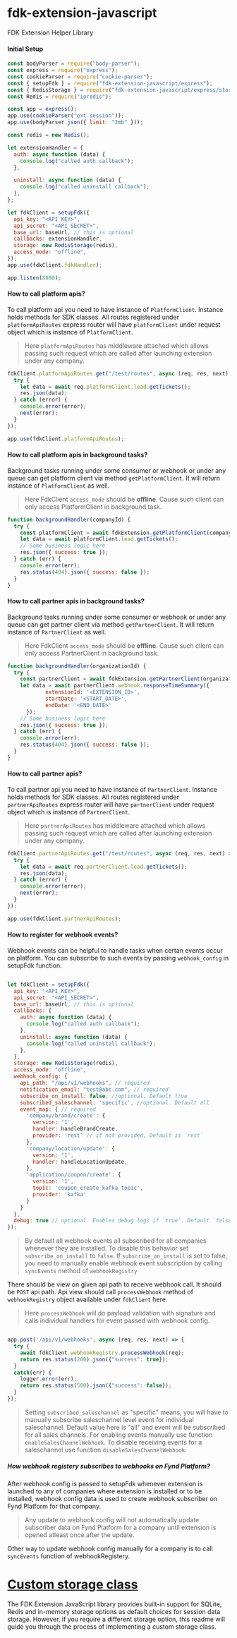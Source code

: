 # fdk-extension-javascript

FDK Extension Helper Library

#### Initial Setup

```javascript
const bodyParser = require("body-parser");
const express = require("express");
const cookieParser = require("cookie-parser");
const { setupFdk } = require("fdk-extension-javascript/express");
const { RedisStorage } = require("fdk-extension-javascript/express/storage");
const Redis = require("ioredis");

const app = express();
app.use(cookieParser("ext.session"));
app.use(bodyParser.json({ limit: "2mb" }));

const redis = new Redis();

let extensionHandler = {
  auth: async function (data) {
    console.log("called auth callback");
  },

  uninstall: async function (data) {
    console.log("called uninstall callback");
  },
};

let fdkClient = setupFdk({
  api_key: "<API_KEY>",
  api_secret: "<API_SECRET>",
  base_url: baseUrl, // this is optional
  callbacks: extensionHandler,
  storage: new RedisStorage(redis),
  access_mode: "offline",
});
app.use(fdkClient.fdkHandler);

app.listen(8080);
```

#### How to call platform apis?

To call platform api you need to have instance of `PlatformClient`. Instance holds methods for SDK classes. All routes registered under `platformApiRoutes` express router will have `platformClient` under request object which is instance of `PlatformClient`.

> Here `platformApiRoutes` has middleware attached which allows passing such request which are called after launching extension under any company.

```javascript
fdkClient.platformApiRoutes.get("/test/routes", async (req, res, next) => {
  try {
    let data = await req.platformClient.lead.getTickets();
    res.json(data);
  } catch (error) {
    console.error(error);
    next(error);
  }
});

app.use(fdkClient.platformApiRoutes);
```

#### How to call platform apis in background tasks?

Background tasks running under some consumer or webhook or under any queue can get platform client via method `getPlatformClient`. It will return instance of `PlatformClient` as well. 

> Here FdkClient `access_mode` should be **offline**. Cause such client can only access PlatformClient in background task.  

```javascript
function backgroundHandler(companyId) {
  try {
    const platformClient = await fdkExtension.getPlatformClient(companyId);
    let data = await platformClient.lead.getTickets();
    // Some business logic here
    res.json({ success: true });
  } catch (err) {
    console.error(err);
    res.status(404).json({ success: false });
  }
}
```


#### How to call partner apis in background tasks?

Background tasks running under some consumer or webhook or under any queue can get partner client via method `getPartnerClient`. It will return instance of `PartnerClient` as well. 

> Here FdkClient `access_mode` should be **offline**. Cause such client can only access PartnerClient in background task.  

```javascript
function backgroundHandler(organizationId) {
  try {
    const partnerClient = await fdkExtension.getPartnerClient(organizationId);
    let data = await partnerClient.webhook.responseTimeSummary({
            extensionId: '<EXTENSION_ID>',
            startDate: '<START_DATE>',
            endDate: '<END_DATE>'
      });
    // Some business logic here
    res.json({ success: true });
  } catch (err) {
    console.error(err);
    res.status(404).json({ success: false });
  }
}
```

#### How to call partner apis?

To call partner api you need to have instance of `PartnerClient`. Instance holds methods for SDK classes. All routes registered under `partnerApiRoutes` express router will have `partnerClient` under request object which is instance of `PartnerClient`.

> Here `partnerApiRoutes` has middleware attached which allows passing such request which are called after launching extension under any company.

```javascript
fdkClient.partnerApiRoutes.get("/test/routes", async (req, res, next) => {
  try {
    let data = await req.partnerClient.lead.getTickets();
    res.json(data);
  } catch (error) {
    console.error(error);
    next(error);
  }
});

app.use(fdkClient.partnerApiRoutes);
```

#### How to register for webhook events?

Webhook events can be helpful to handle tasks when certan events occur on platform. You can subscribe to such events by passing `webhook_config` in setupFdk function.
 
```javascript

let fdkClient = setupFdk({
  api_key: "<API_KEY>",
  api_secret: "<API_SECRET>",
  base_url: baseUrl, // this is optional
  callbacks: {
    auth: async function (data) {
      console.log("called auth callback");
    },
    uninstall: async function (data) {
      console.log("called uninstall callback");
    },
  },
  storage: new RedisStorage(redis),
  access_mode: "offline",
  webhook_config: {
    api_path: "/api/v1/webhooks", // required
    notification_email: "test@abc.com", // required
    subscribe_on_install: false, //optional. Default true
    subscribed_saleschannel: 'specific', //optional. Default all
    event_map: { // required
      'company/brand/create': {
        version: '1',
        handler: handleBrandCreate,
        provider: 'rest' // if not provided, Default is `rest`
      },
      'company/location/update': {
        version: '1',
        handler: handleLocationUpdate,
      },
      'application/coupon/create': {
        version: '1',
        topic: 'coupon_create_kafka_topic',
        provider: 'kafka'
      }
    }
  },
  debug: true // optional. Enables debug logs if `true`. Default `false`
});

```
> By default all webhook events all subscribed for all companies whenever they are installed. To disable this behavior set `subscribe_on_install` to `false`. If `subscribe_on_install` is set to false, you need to manually enable webhook event subscription by calling `syncEvents` method of `webhookRegistry`

There should be view on given api path to receive webhook call. It should be `POST` api path. Api view should call `processWebhook` method of `webhookRegistry` object available under `fdkClient` here.

> Here `processWebhook` will do payload validation with signature and calls individual handlers for event passed with webhook config. 

```javascript

app.post('/api/v1/webhooks', async (req, res, next) => {
  try {
    await fdkClient.webhookRegistry.processWebhook(req);
    return res.status(200).json({"success": true});
  }
  catch(err) {
    logger.error(err);
    return res.status(500).json({"success": false});
  }
});

```

> Setting `subscribed_saleschannel` as "specific" means, you will have to manually subscribe saleschannel level event for individual saleschannel. Default value here is "all" and event will be subscribed for all sales channels. For enabling events manually use function `enableSalesChannelWebhook`. To disable receiving events for a saleschannel use function `disableSalesChannelWebhook`. 


##### How webhook registery subscribes to webhooks on Fynd Platform?
After webhook config is passed to setupFdk whenever extension is launched to any of companies where extension is installed or to be installed, webhook config data is used to create webhook subscriber on Fynd Platform for that company. 

> Any update to webhook config will not automatically update subscriber data on Fynd Platform for a company until extension is opened atleast once after the update. 

Other way to update webhook config manually for a company is to call `syncEvents` function of webhookRegistery.   

# [Custom storage class](/express/storage/README.md)
The FDK Extension JavaScript library provides built-in support for SQLite, Redis and in-memory storage options as default choices for session data storage. However, if you require a different storage option, this readme will guide you through the process of implementing a custom storage class.
